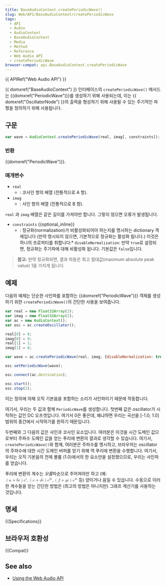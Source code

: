 ```yaml
---
title: BaseAudioContext.createPeriodicWave()
slug: Web/API/BaseAudioContext/createPeriodicWave
tags:
  - API
  - Audio
  - AudioContext
  - BaseAudioContext
  - Media
  - Method
  - Reference
  - Web Audio API
  - createPeriodicWave
browser-compat: api.BaseAudioContext.createPeriodicWave
---
```

{{ APIRef("Web Audio API") }}

{{ domxref("BaseAudioContext") }} 인터페이스의 `createPeriodicWave()` 메서드는 {{domxref("PeriodicWave")}}를 생성하기 위해 사용되는데, 이는 {{ domxref("OscillatorNode") }}의 출력을 형성하기 위해 사용될 수 있는 주기적인 파형을 정의하기 위해 사용됩니다.

## 구문

```js
var wave = AudioContext.createPeriodicWave(real, imag[, constraints]);
```

### 반환

{{domxref("PeriodicWave")}}.

### 매개변수

- `real`
  - : 코사인 항의 배열 (전통적으로 A 항).
- `imag`
  - : 사인 항의 배열 (전통적으로 B 항).

`real` 과 `imag` 배열은 같은 길이를 가져야만 합니다. 그렇지 않으면 오류가 발생됩니다.

- `constraints` {{optional_inline}}
  - : 정규화(normalization)가 비활성화되어야 하는지를 명시하는 dictionary 객체입니다 (만약 명시되지 않으면, 기본적으로 정규화는 활성화 됩니다.) 이것은 하나의 프로퍼티를 취합니다:\* `disableNormalization`: 만약 `true`로 설정되면, 정규화는 주기파에 대해 비활성화 됩니다. 기본값은 `false`입니다.

> **참고:** 만약 정규화되면, 결과 파동은 최고 절대값(maximum absolute peak value) 1을 가지게 됩니다.

## 예제

다음의 예제는 단순한 사인파를 포함하는 {{domxref("PeriodicWave")}} 객체를 생성하기 위한 `createPeriodicWave()`의 간단한 사용을 보여줍니다.

```js
var real = new Float32Array(2);
var imag = new Float32Array(2);
var ac = new AudioContext();
var osc = ac.createOscillator();

real[0] = 0;
imag[0] = 0;
real[1] = 1;
imag[1] = 0;

var wave = ac.createPeriodicWave(real, imag, {disableNormalization: true});

osc.setPeriodicWave(wave);

osc.connect(ac.destination);

osc.start();
osc.stop(2);
```

이는 정의에 의해 오직 기본음을 포함하는 소리가 사인파이기 때문에 작동합니다.

여기서, 우리는 두 값과 함께 `PeriodicWave`를 생성합니다. 첫번째 값은 oscillator가 시작하는 값인 DC 오프셋입니다. 여기서 0은 좋은데, 왜냐하면 우리는 곡선을 \[-1.0; 1.0] 범위의 중간에서 시작하기를 원하기 때문입니다.

두번째와 그 다음의 값은 사인과 코사인 요소입니다. 여러분은 이것을 시간 도메인 값으로부터 주파수 도메인 값을 얻는 푸리에 변환의 결과로 생각할 수 있습니다. 여기서, `createPeriodicWave()`와 함께, 여러분은 주파수를 명시하고, 브라우저는 oscillator의 주파수에 대한 시간 도메인 버퍼를 얻기 위해 역 푸리에 변환을 수행합니다. 여기서, 우리는 오직 기본음의 전체 볼륨 (1.0)에서의 한 요소만을 설정했으므로, 우리는 사인파를 얻습니다.

푸리에 변환의 계수는 *오름*차순으로 주어져야만 하고
(예: <math><semantics><mrow><mrow><mo>(</mo>
<mrow><mi>a</mi>
<mo>+</mo>
<mi>b</mi>
<mi>i</mi>
</mrow><mo>)</mo>
</mrow><msup><mi>e</mi>
<mi>i</mi>
</msup><mo>,</mo>
<mrow><mo>(</mo>
<mrow><mi>c</mi>
<mo>+</mo>
<mi>d</mi>
<mi>i</mi>
</mrow><mo>)</mo>
</mrow><msup><mi>e</mi>
<mrow><mn>2</mn>
<mi>i</mi>
</mrow></msup><mo>,</mo>
<mrow><mo>(</mo>
<mrow><mi>f</mi>
<mo>+</mo>
<mi>g</mi>
<mi>i</mi>
</mrow><mo>)</mo>
</mrow><msup><mi>e</mi>
<mrow><mn>3</mn>
<mi>i</mi>
</mrow></msup></mrow><annotation encoding="TeX">\left(a+bi\right)e^{i} , \left(c+di\right)e^{2i} ,
\left(f+gi\right)e^{3i} </annotation></semantics></math> 등) 양이거나 음일 수 있습니다. 수동으로 이러한 계수들을 얻는 간단한 방법은 (최고의 방법은 아니지만) 그래프 계산기를 사용하는 것입니다.

## 명세

{{Specifications}}

## 브라우저 호환성

{{Compat}}

## See also

- [Using the Web Audio API](/ko/docs/Web/API/Web_Audio_API/Using_Web_Audio_API)
